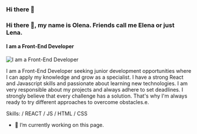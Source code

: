 ### Hi there 👋

### Hi there 👋, my name is Olena. Friends call me Elena or just Lena.
####  I am a Front-End Developer
![ I am a Front-End Developer](https://arturssmirnovs.github.io/github-profile-readme-generator/images/banner.png)

I am a Front-End Developer seeking junior development opportunities where I can apply my knowledge and grow as a specialist. 
I have a strong React and Javascript skills and passionate about learning new technologies. I am very responsible about my projects and always adhere to set deadlines.
I strongly believe that every challenge has a solution. That's why I'm always ready to try different approaches to overcome obstacles.e.

Skills: / REACT / JS / HTML / CSS

- 🔭 I’m currently working on this page. 






<!--
**ElenBlackwood/ElenBlackwood** is a ✨ _special_ ✨ repository because its `README.md` (this file) appears on your GitHub profile.

Here are some ideas to get you started:

- 🔭 I’m currently working on ...
- 🌱 I’m currently learning ...
- 👯 I’m looking to collaborate on ...
- 🤔 I’m looking for help with ...
- 💬 Ask me about ...
- 📫 How to reach me: ...
- 😄 Pronouns: ...
- ⚡ Fun fact: ...
-->
